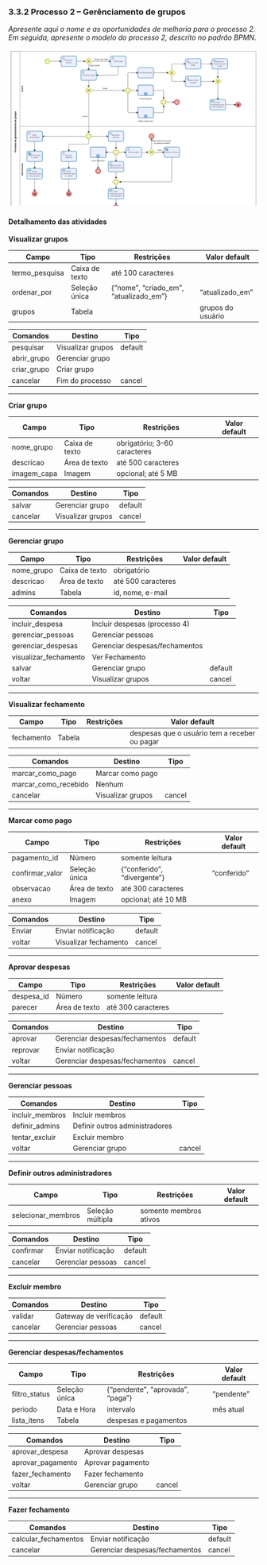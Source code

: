 ### 3.3.2 Processo 2 – Gerênciamento de grupos

_Apresente aqui o nome e as oportunidades de melhoria para o processo 2. 
Em seguida, apresente o modelo do processo 2, descrito no padrão BPMN._

![PROCESSO 2](../images/modelagem-2-gerenciamento-de-grupo.png "Modelo BPMN do Processo 2.")


#### Detalhamento das atividades


**Visualizar grupos**

| **Campo**       | **Tipo**        | **Restrições**                                 | **Valor default** |
| ---             | ---             | ---                                            | ---               |
| termo_pesquisa  | Caixa de texto  | até 100 caracteres                              |                   |
| ordenar_por     | Seleção única   | {“nome”, “criado_em”, “atualizado_em”}         | “atualizado_em”   |
| grupos  | Tabela  |                          |  grupos do usuário                 |

| **Comandos**  | **Destino**        | **Tipo**   |
| ---           | ---                | ---        |
| pesquisar     | Visualizar grupos   | default    |
| abrir_grupo   | Gerenciar grupo    |            |
| criar_grupo   | Criar grupo        |            |
| cancelar      | Fim do processo    | cancel     |


---

**Criar grupo**

| **Campo**       | **Tipo**        | **Restrições**                                  | **Valor default** |
| ---             | ---             | ---                                             | ---               |
| nome_grupo      | Caixa de texto  | obrigatório; 3–60 caracteres                    |                   |
| descricao       | Área de texto   | até 500 caracteres                              |                   |
| imagem_capa     | Imagem          | opcional; até 5 MB                              |                   |

| **Comandos**  | **Destino**     | **Tipo** |
| ---           | ---             | ---      |
| salvar        | Gerenciar grupo | default  |
| cancelar      | Visualizar grupos| cancel   |


---

**Gerenciar grupo**

| **Campo**       | **Tipo**        | **Restrições**                            | **Valor default** |
| ---             | ---             | ---                                       | ---               |
| nome_grupo      | Caixa de texto  | obrigatório                               |                   |
| descricao       | Área de texto   | até 500 caracteres                        |                   |
| admins          | Tabela          | id, nome, e-mail                          |                   |

| **Comandos**       | **Destino**                   | **Tipo** |
| ---                | ---                           | ---      |
| incluir_despesa    | Incluir despesas (processo 4)             |          |
| gerenciar_pessoas  | Gerenciar pessoas             |          |
| gerenciar_despesas | Gerenciar despesas/fechamentos|          |
| visualizar_fechamento     | Ver Fechamento               |          |
| salvar             | Gerenciar grupo               | default  |
| voltar             | Visualizar grupos              | cancel   |


---

**Visualizar fechamento**

| **Campo**       | **Tipo**        | **Restrições**                                 | **Valor default** |
| ---             | ---             | ---                                            | ---               |
| fechamento  | Tabela  |                          |  despesas que o usuário tem a receber ou pagar                |

| **Comandos**             | **Destino**        | **Tipo**   |
| ---                     | ---                | ---        |
| marcar_como_pago        | Marcar como pago    |            |
| marcar_como_recebido   | Nenhum        |            |
| cancelar               | Visualizar grupos  | cancel     |


---

**Marcar como pago**

| **Campo**       | **Tipo**       | **Restrições**                  | **Valor default** |
| ---             | ---            | ---                             | ---               |
| pagamento_id    | Número         | somente leitura                 |                   |
| confirmar_valor | Seleção única  | {“conferido”, “divergente”}     | “conferido”       |
| observacao      | Área de texto  | até 300 caracteres              |                   |
| anexo     | Imagem          | opcional; até 10 MB                              |                   |

| **Comandos**   | **Destino**                | **Tipo** |
| ---            | ---                        | ---      |
| Enviar        | Enviar notificação         | default  |    |
| voltar         | Visualizar fechamento | cancel |


---


**Aprovar despesas**

| **Campo**     | **Tipo**        | **Restrições**                        | **Valor default** |
| ---           | ---             | ---                                   | ---               |
| despesa_id    | Número          | somente leitura                       |                   |
| parecer       | Área de texto   | até 300 caracteres                    |                   |

| **Comandos** | **Destino**                | **Tipo** |
| ---          | ---                        | ---      |
| aprovar      | Gerenciar despesas/fechamentos | default |
| reprovar     | Enviar notificação         |          |
| voltar       | Gerenciar despesas/fechamentos | cancel |


---


**Gerenciar pessoas**

| **Comandos**       | **Destino**                   | **Tipo** |
| ---                | ---                           | ---      |
| incluir_membros    | Incluir membros               |          |
| definir_admins     | Definir outros administradores|          |
| tentar_excluir     | Excluir membro         |          |
| voltar             | Gerenciar grupo               | cancel   |


---


**Definir outros administradores**

| **Campo**        | **Tipo**        | **Restrições**              | **Valor default** |
| ---              | ---             | ---                         | ---               |
| selecionar_membros | Seleção múltipla | somente membros ativos     |                   |

| **Comandos** | **Destino**       | **Tipo** |
| ---          | ---               | ---      |
| confirmar    | Enviar notificação| default  |
| cancelar     | Gerenciar pessoas | cancel   |


---

**Excluir membro**

| **Comandos** | **Destino**             | **Tipo** |
| ---          | ---                     | ---      |
| validar      | Gateway de verificação  | default  |
| cancelar     | Gerenciar pessoas       | cancel   |


---


**Gerenciar despesas/fechamentos**

| **Campo**      | **Tipo**        | **Restrições**                  | **Valor default** |
| ---            | ---             | ---                             | ---               |
| filtro_status  | Seleção única   | {“pendente”, “aprovada”, “paga”}| “pendente”        |
| periodo        | Data e Hora     | intervalo                       | mês atual         |
| lista_itens    | Tabela          | despesas e pagamentos           |                   |

| **Comandos**      | **Destino**             | **Tipo** |
| ---               | ---                     | ---      |
| aprovar_despesa   | Aprovar despesas        |          |
| aprovar_pagamento | Aprovar pagamento       |          |
| fazer_fechamento  | Fazer fechamento        |          |
| voltar            | Gerenciar grupo         | cancel   |


---

**Fazer fechamento**


| **Comandos**     | **Destino**       | **Tipo** |
| ---              | ---               | ---      |
| calcular_fechamentos   | Enviar notificação| default  |
| cancelar         | Gerenciar despesas/fechamentos | cancel |